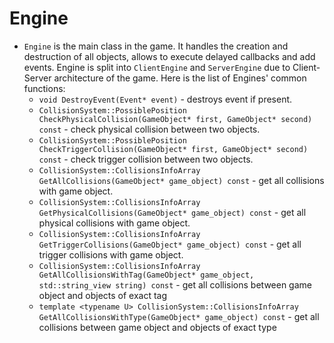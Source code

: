 # Engine

* `Engine` is the main class in the game. It handles the creation and destruction of all objects, allows to execute delayed callbacks and add events. Engine is split into `ClientEngine` and `ServerEngine` due to Client-Server architecture of the game. Here is the list of Engines' common functions:
    * `void DestroyEvent(Event* event)` - destroys event if present.
    * `CollisionSystem::PossiblePosition CheckPhysicalCollision(GameObject* first, GameObject* second) const` - check physical collision between two objects.
    * `CollisionSystem::PossiblePosition CheckTriggerCollision(GameObject* first, GameObject* second) const` - check trigger collision between two objects.
    * `CollisionSystem::CollisionsInfoArray GetAllCollisions(GameObject* game_object) const` - get all collisions with game object.
    * `CollisionSystem::CollisionsInfoArray GetPhysicalCollisions(GameObject* game_object) const` - get all physical collisions with game object.
    * `CollisionSystem::CollisionsInfoArray GetTriggerCollisions(GameObject* game_object) const` - get all trigger collisions with game object.
    * `CollisionSystem::CollisionsInfoArray GetAllCollisionsWithTag(GameObject* game_object,
      std::string_view string) const` - get all collisions between game object and objects of exact tag
    * `template <typename U>
      CollisionSystem::CollisionsInfoArray GetAllCollisionsWithType(GameObject* game_object) const` - get all collisions between game object and objects of exact type